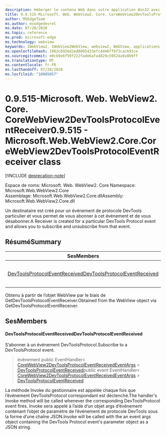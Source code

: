 ```yaml
---
description: Héberger le contenu Web dans votre application Win32 avec le contrôle Microsoft Edge WebView2
title: 0.9.515-Microsoft. Web. WebView2. Core. CoreWebView2DevToolsProtocolEventReceiver
author: MSEdgeTeam
ms.author: msedgedevrel
ms.date: 07/20/2020
ms.topic: reference
ms.prod: microsoft-edge
ms.technology: webview
keywords: IWebView2, IWebView2WebView, webview2, WebView, applications Win32, Win32, Edge, ICoreWebView2, ICoreWebView2Controller, contrôle de navigateur, html Edge
ms.openlocfilehash: 1982c6926d2ed8805433efc4d46ff6f3cac691ce
ms.sourcegitcommit: e0cb9e6f59f222fade6afa4829c59524a9a9b9ff
ms.translationtype: MT
ms.contentlocale: fr-FR
ms.lasthandoff: 07/20/2020
ms.locfileid: "10885057"
---
```

# <span data-ttu-id="c86fa-104">0.9.515-Microsoft. Web. WebView2. Core. CoreWebView2DevToolsProtocolEventReceiver</span><span class="sxs-lookup"><span data-stu-id="c86fa-104">0.9.515 - Microsoft.Web.WebView2.Core.CoreWebView2DevToolsProtocolEventReceiver class</span></span> 

[!INCLUDE [deprecation-note](../../includes/deprecation-note.md)]

<span data-ttu-id="c86fa-105">Espace de noms: Microsoft. Web. WebView2. Core </span><span class="sxs-lookup"><span data-stu-id="c86fa-105">Namespace: Microsoft.Web.WebView2.Core</span></span>\
<span data-ttu-id="c86fa-106">Assemblage: Microsoft.Web.WebView2.Core.dll</span><span class="sxs-lookup"><span data-stu-id="c86fa-106">Assembly: Microsoft.Web.WebView2.Core.dll</span></span>

<span data-ttu-id="c86fa-107">Un destinataire est créé pour un événement de protocole DevTools particulier et vous permet de vous abonner à cet événement et de vous désabonner.</span><span class="sxs-lookup"><span data-stu-id="c86fa-107">A Receiver is created for a particular DevTools Protocol event and allows you to subscribe and unsubscribe from that event.</span></span>

## <span data-ttu-id="c86fa-108">Résumé</span><span class="sxs-lookup"><span data-stu-id="c86fa-108">Summary</span></span>

 <span data-ttu-id="c86fa-109">Ses</span><span class="sxs-lookup"><span data-stu-id="c86fa-109">Members</span></span>                        | <span data-ttu-id="c86fa-110">Descriptions</span><span class="sxs-lookup"><span data-stu-id="c86fa-110">Descriptions</span></span>
--------------------------------|---------------------------------------------
[<span data-ttu-id="c86fa-111">DevToolsProtocolEventReceived</span><span class="sxs-lookup"><span data-stu-id="c86fa-111">DevToolsProtocolEventReceived</span></span>](#devtoolsprotocoleventreceived) | <span data-ttu-id="c86fa-112">S’abonner à un événement DevToolsProtocol.</span><span class="sxs-lookup"><span data-stu-id="c86fa-112">Subscribe to a DevToolsProtocol event.</span></span>

<span data-ttu-id="c86fa-113">Obtenu à partir de l’objet WebView par le biais de GetDevToolsProtocolEventReceiver.</span><span class="sxs-lookup"><span data-stu-id="c86fa-113">Obtained from the WebView object via GetDevToolsProtocolEventReceiver.</span></span>

## <span data-ttu-id="c86fa-114">Ses</span><span class="sxs-lookup"><span data-stu-id="c86fa-114">Members</span></span>

#### <span data-ttu-id="c86fa-115">DevToolsProtocolEventReceived</span><span class="sxs-lookup"><span data-stu-id="c86fa-115">DevToolsProtocolEventReceived</span></span> 

<span data-ttu-id="c86fa-116">S’abonner à un événement DevToolsProtocol.</span><span class="sxs-lookup"><span data-stu-id="c86fa-116">Subscribe to a DevToolsProtocol event.</span></span>

> <span data-ttu-id="c86fa-117">événement public EventHandler< [CoreWebView2DevToolsProtocolEventReceivedEventArgs](microsoft-web-webview2-core-corewebview2devtoolsprotocoleventreceivedeventargs.md)  >  [DevToolsProtocolEventReceived](#devtoolsprotocoleventreceived)</span><span class="sxs-lookup"><span data-stu-id="c86fa-117">public event EventHandler< [CoreWebView2DevToolsProtocolEventReceivedEventArgs](microsoft-web-webview2-core-corewebview2devtoolsprotocoleventreceivedeventargs.md) > [DevToolsProtocolEventReceived](#devtoolsprotocoleventreceived)</span></span>

<span data-ttu-id="c86fa-118">La méthode Invoke du gestionnaire est appelée chaque fois que l’événement DevToolsProtocol correspondant est déclenché.</span><span class="sxs-lookup"><span data-stu-id="c86fa-118">The handler's Invoke method will be called whenever the corresponding DevToolsProtocol event fires.</span></span> <span data-ttu-id="c86fa-119">Invoke sera appelé à l’aide d’un objet args d’événement contenant l’objet de paramètre de l’événement de protocole DevTools sous la forme d’une chaîne JSON.</span><span class="sxs-lookup"><span data-stu-id="c86fa-119">Invoke will be called with the an event args object containing the DevTools Protocol event's parameter object as a JSON string.</span></span>

